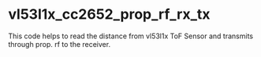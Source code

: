 # vl53l1x_cc2652_prop_rf_rx_tx
This code helps to read the distance from vl53l1x ToF Sensor and transmits through prop. rf to the receiver. 
